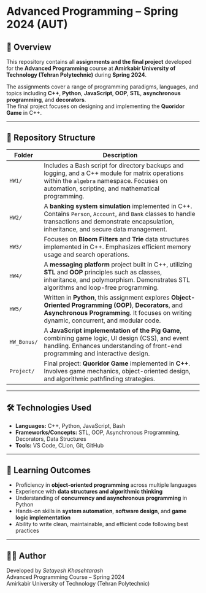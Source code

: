 # Advanced Programming – Spring 2024 (AUT)

## 📖 Overview
This repository contains all **assignments and the final project** developed for the **Advanced Programming** course at **Amirkabir University of Technology (Tehran Polytechnic)** during **Spring 2024**.

The assignments cover a range of programming paradigms, languages, and topics including **C++**, **Python**, **JavaScript**, **OOP**, **STL**, **asynchronous programming**, and **decorators**.  
The final project focuses on designing and implementing the **Quoridor Game** in C++.

---

## 🧩 Repository Structure

| Folder | Description |
|--------|-------------|
| `HW1/` | Includes a Bash script for directory backups and logging, and a C++ module for matrix operations within the `algebra` namespace. Focuses on automation, scripting, and mathematical programming. |
| `HW2/` | A **banking system simulation** implemented in C++. Contains `Person`, `Account`, and `Bank` classes to handle transactions and demonstrate encapsulation, inheritance, and secure data management. |
| `HW3/` | Focuses on **Bloom Filters** and **Trie** data structures implemented in C++. Emphasizes efficient memory usage and search operations. |
| `HW4/` | A **messaging platform** project built in C++, utilizing **STL** and **OOP** principles such as classes, inheritance, and polymorphism. Demonstrates STL algorithms and loop-free programming. |
| `HW5/` | Written in **Python**, this assignment explores **Object-Oriented Programming (OOP)**, **Decorators**, and **Asynchronous Programming**. It focuses on writing dynamic, concurrent, and modular code. |
| `HW_Bonus/` | A **JavaScript implementation of the Pig Game**, combining game logic, UI design (CSS), and event handling. Enhances understanding of front-end programming and interactive design. |
| `Project/` | Final project: **Quoridor Game** implemented in **C++**. Involves game mechanics, object-oriented design, and algorithmic pathfinding strategies. |

---

## 🛠️ Technologies Used
- **Languages:** C++, Python, JavaScript, Bash  
- **Frameworks/Concepts:** STL, OOP, Asynchronous Programming, Decorators, Data Structures  
- **Tools:** VS Code, CLion, Git, GitHub  

---

## 🎯 Learning Outcomes
- Proficiency in **object-oriented programming** across multiple languages  
- Experience with **data structures and algorithmic thinking**  
- Understanding of **concurrency and asynchronous programming** in Python  
- Hands-on skills in **system automation**, **software design**, and **game logic implementation**  
- Ability to write clean, maintainable, and efficient code following best practices  

---

## 🧑‍💻 Author
Developed by *Setayesh Khasehtarash*  
Advanced Programming Course – Spring 2024  
Amirkabir University of Technology (Tehran Polytechnic)

